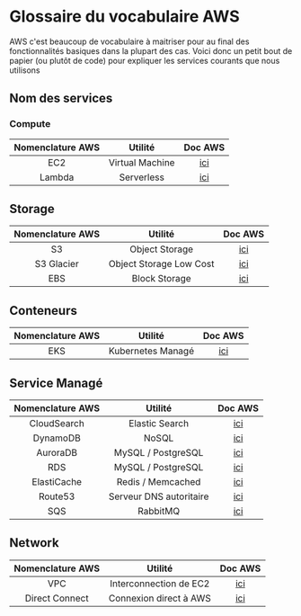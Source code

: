 # Glossaire du vocabulaire AWS

AWS c'est beaucoup de vocabulaire à maitriser pour au final des fonctionnalités basiques dans la plupart des cas. Voici donc un petit bout de papier (ou plutôt de code) pour expliquer les services courants que nous utilisons

## Nom des services

### Compute

| Nomenclature AWS | Utilité                        | Doc AWS |
| :--------------: | :----------------------------: | :-----: |
| EC2              | Virtual Machine                | [ici](https://docs.aws.amazon.com/fr_fr/AWSEC2/latest/UserGuide/concepts.html) |
| Lambda           | Serverless                     | [ici](https://docs.aws.amazon.com/lambda/latest/dg/welcome.html) |

## Storage

| Nomenclature AWS | Utilité                        | Doc AWS |
| :--------------: | :----------------------------: | :-----: |
| S3               | Object Storage                 | [ici](https://docs.aws.amazon.com/fr_fr/AmazonS3/latest/userguide/Welcome.html) |
| S3 Glacier       | Object Storage Low Cost        | [ici](https://docs.aws.amazon.com/fr_fr/AmazonS3/latest/userguide/Welcome.html) |
| EBS              | Block Storage                  | [ici](https://docs.aws.amazon.com/fr_fr/AWSEC2/latest/UserGuide/AmazonEBS.html) |


## Conteneurs

| Nomenclature AWS | Utilité                        | Doc AWS |
| :--------------: | :----------------------------: | :-----: |
| EKS              | Kubernetes Managé              | [ici](https://docs.aws.amazon.com/fr_fr/AmazonS3/latest/userguide/Welcome.html) |


## Service Managé

| Nomenclature AWS | Utilité                        | Doc AWS |
| :--------------: | :----------------------------: | :-----: |
| CloudSearch      | Elastic Search                 | [ici](https://docs.aws.amazon.com/fr_fr/AmazonS3/latest/userguide/Welcome.html) |
| DynamoDB         | NoSQL                          | [ici](https://docs.aws.amazon.com/amazondynamodb/latest/developerguide/Introduction.html) |
| AuroraDB         | MySQL / PostgreSQL             | [ici](https://docs.aws.amazon.com/AmazonRDS/latest/AuroraUserGuide/CHAP_AuroraOverview.html) |
| RDS              | MySQL / PostgreSQL             | [ici](https://docs.aws.amazon.com/rds/index.html) |
| ElastiCache      | Redis / Memcached              | [ici](https://docs.aws.amazon.com/fr_fr/AmazonElastiCache/latest/red-ug/elasticache-use-cases.html) |
| Route53          | Serveur DNS autoritaire        | [ici](https://docs.aws.amazon.com/route53/index.html) |
| SQS              | RabbitMQ                       | [ici](https://docs.aws.amazon.com/sqs/index.html) |

## Network 

| Nomenclature AWS | Utilité                        | Doc AWS |
| :--------------: | :----------------------------: | :-----: |
| VPC              | Interconnection de EC2         | [ici](https://aws.amazon.com/fr/vpc/) |
| Direct Connect   | Connexion direct à AWS         | [ici](https://docs.aws.amazon.com/fr_fr/directconnect/latest/UserGuide/Welcome.html)
